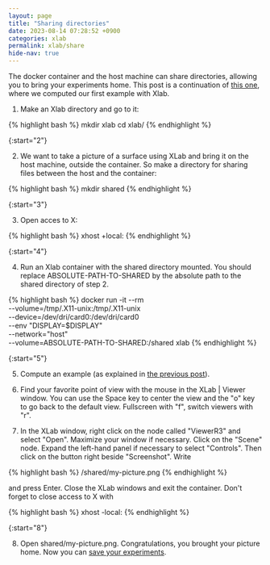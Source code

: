 ```yaml
---
layout: page
title: "Sharing directories"
date: 2023-08-14 07:28:52 +0900
categories: xlab
permalink: xlab/share
hide-nav: true
---
```


The docker container and the host machine can share directories, allowing you to bring your experiments home.
This post is a continuation of [this one][catenoid], where we computed our first example with Xlab.

1. Make an Xlab directory and go to it:

{% highlight bash %}
mkdir xlab
cd xlab/
{% endhighlight %}

{:start="2"}

2. We want to take a picture of a surface using XLab and bring it on the host machine, outside the container. So make a directory for sharing files between the host and the container:

{% highlight bash %}
mkdir shared
{% endhighlight %}

{:start="3"}

3. Open acces to X:

{% highlight bash %}
xhost +local:
{% endhighlight %}

{:start="4"}

4. Run an Xlab container with the shared directory mounted. You should replace ABSOLUTE-PATH-TO-SHARED by the absolute path to the shared directory of step 2.

{% highlight bash %}
docker run -it --rm \
--volume=/tmp/.X11-unix:/tmp/.X11-unix \
--device=/dev/dri/card0:/dev/dri/card0 \
--env "DISPLAY=$DISPLAY" \
--network="host" \
--volume=ABSOLUTE-PATH-TO-SHARED:/shared xlab
{% endhighlight %}

{:start="5"}

5. Compute an example (as explained in [the previous post][catenoid]).

6. Find your favorite point of view with the mouse in the XLab \| Viewer window. You can use the Space key to center the view and the "o" key to go back to the default view. Fullscreen with "f", switch viewers with "r".

7. In the XLab window, right click on the node called "ViewerR3" and select "Open". Maximize your window if necessary.
   Click on the "Scene" node. Expand the left-hand panel if necessary to select "Controls". Then click on the button right beside "Screenshot".
   Write

{% highlight bash %}
/shared/my-picture.png
{% endhighlight %}

and press Enter.
Close the XLab windows and exit the container. Don't forget to close access to X with

{% highlight bash %}
xhost -local:
{% endhighlight %}

{:start="8"}

8. Open shared/my-picture.png. Congratulations, you brought your picture home. Now you can [save your experiments][save].

[catenoid]: [xlab/catenoid]
[save]: [xlab/read]
